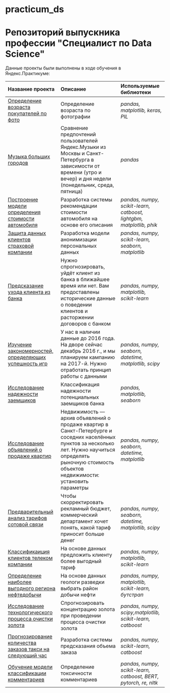 # practicum_ds
# Репозиторий выпускника профессии "Специалист по Data Science"

Данные проекты были выполнены в ходе обучения в Яндекс.Практикуме:

| Название проекта | Описание | Используемые библиотеки | 
| :---------------------- | :---------------------- | :---------------------- |
| [Определение возраста покупателей по фото](./age_prediction) | Определение возраста по фотографии | *pandas, matplotlib, keras, PIL* |
| [Музыка больших городов](./big_cities_music) | Сравнение предпочтений пользователей Яндекс.Музыки из Москвы и Санкт-Петербурга в зависимости от времени (утро и вечер) и дня недели (понедельник, среда, пятница) | *pandas* |
| [Построение модели определения стоимости автомобиля](./car_cost_prediction) | Разработка системы рекомендации стоимости автомобиля на основе его описания | *pandas, numpy, scikit-learn, catboost, lightgbm, matplotlib, phik* |
| [Защита данных клиентов страховой компании](./clients_data_protection) | Разработка модели анонимизации персональных данных | *pandas, numpy, scikit-learn, seaborn, matplotlib* |
| [Предсказание ухода клиента из банка](./customer_churn) | Нужно спрогнозировать, уйдёт клиент из банка в ближайшее время или нет. Вам предоставлены исторические данные о поведении клиентов и расторжении договоров с банком | *pandas, numpy, matplotlib, scikit-learn* |
| [Изучение закономерностей, определяющих успешность игр](./games_research) | У нас в наличии данные до 2016 года. На дворе сейчас декабрь 2016 г., и мы планируем кампанию на 2017-й. Нужно отработать принцип работы с данными | *pandas, numpy, seaborn, datetime, matplotlib, scipy* |
| [Исследование надежности заемщиков](credit_clients) | Классификация надежности потенциальных заемщиков банка | *pandas, matplotlib, seaborn* |
| [Исследование объявлений о продаже квартир](realty_analysis) | Недвижимость — архив объявлений о продаже квартир в Санкт-Петербурге и соседних населённых пунктов за несколько лет. Нужно научиться определять рыночную стоимость объектов недвижимости: установить параметры | *pandas, numpy, seaborn, datetime, matplotlib* |
| [Предварительный анализ тарифов сотовой связи](cell_tariffs) | Чтобы скорректировать рекламный бюджет, коммерческий департамент хочет понять, какой тариф приносит больше денег | *pandas, numpy, seaborn, datetime, matplotlib, scipy* |
| [Классификаиция клиентов телеком компании](cell_predictions) | На основе данных предложить клиенту более выгодный тариф | *pandas, numpy, matplotlib, scikit-learn* |
| [Определение наиболее выгодного региона нефтедобычи](oil_regions) | На основе данных геологи разведки выбрать район добычи нефти | *pandas, numpy, matplotlib, scikit-learn, бутстрап* |
| [Исследование технологического процесса очистки золота](gold_process) | Спрогнозировать концентрацию золота при проведении процесса очистки золота | *pandas, numpy, scipy,matplotlib, scikit-learn, catboost* |
| [Прогнозирование количества заказов такси на следующий час](taxi_predictions) | Разработка системы предсказания объема заказа | *pandas, numpy, scikit-learn, catboost* |
| [Обучение модели классификации комментариев](toxic_bert) | Определение токсичности комментариев | *pandas, numpy, scikit-learn, catboost, BERT, pytorch, re, nltk* |
